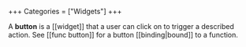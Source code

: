 +++
Categories = ["Widgets"]
+++

A **button** is a [[widget]] that a user can click on to trigger a described action. See [[func button]] for a button [[binding|bound]] to a function.

